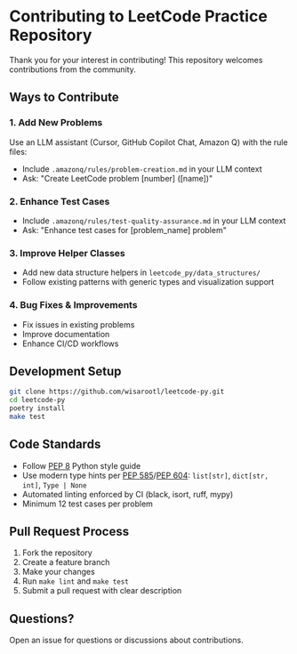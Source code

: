 # Contributing to LeetCode Practice Repository

Thank you for your interest in contributing! This repository welcomes contributions from the community.

## Ways to Contribute

### 1. Add New Problems

Use an LLM assistant (Cursor, GitHub Copilot Chat, Amazon Q) with the rule files:

- Include `.amazonq/rules/problem-creation.md` in your LLM context
- Ask: "Create LeetCode problem [number] ([name])"

### 2. Enhance Test Cases

- Include `.amazonq/rules/test-quality-assurance.md` in your LLM context
- Ask: "Enhance test cases for [problem_name] problem"

### 3. Improve Helper Classes

- Add new data structure helpers in `leetcode_py/data_structures/`
- Follow existing patterns with generic types and visualization support

### 4. Bug Fixes & Improvements

- Fix issues in existing problems
- Improve documentation
- Enhance CI/CD workflows

## Development Setup

```bash
git clone https://github.com/wisarootl/leetcode-py.git
cd leetcode-py
poetry install
make test
```

## Code Standards

- Follow [PEP 8](https://peps.python.org/pep-0008/) Python style guide
- Use modern type hints per [PEP 585](https://peps.python.org/pep-0585/)/[PEP 604](https://peps.python.org/pep-0604/): `list[str]`, `dict[str, int]`, `Type | None`
- Automated linting enforced by CI (black, isort, ruff, mypy)
- Minimum 12 test cases per problem

## Pull Request Process

1. Fork the repository
2. Create a feature branch
3. Make your changes
4. Run `make lint` and `make test`
5. Submit a pull request with clear description

## Questions?

Open an issue for questions or discussions about contributions.
